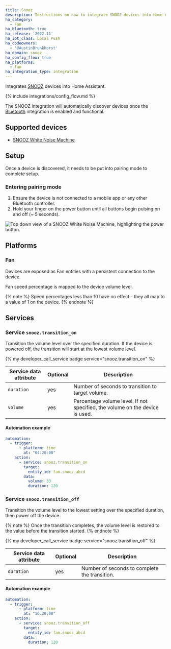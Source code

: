 ```yaml
---
title: Snooz
description: Instructions on how to integrate SNOOZ devices into Home Assistant.
ha_category:
  - Fan
ha_bluetooth: true
ha_release: '2022.11'
ha_iot_class: Local Push
ha_codeowners:
  - '@AustinBrunkhorst'
ha_domain: snooz
ha_config_flow: true
ha_platforms:
  - fan
ha_integration_type: integration
---
```


Integrates [SNOOZ](https://getsnooz.com/) devices into Home Assistant.

{% include integrations/config_flow.md %}

The SNOOZ integration will automatically discover devices once the [Bluetooth](/integrations/bluetooth) integration is enabled and functional.

## Supported devices

- [SNOOZ White Noise Machine](https://getsnooz.com/products/snooz-white-noise-machine)

## Setup

Once a device is discovered, it needs to be put into pairing mode to complete setup.

### Entering pairing mode

1. Ensure the device is not connected to a mobile app or any other Bluetooth controller.
2. Hold your finger on the power button until all buttons begin pulsing on and off (~ 5 seconds).

<p class='img'>
  <img src='/images/integrations/snooz/pairing_mode.jpg' alt='Top down view of a SNOOZ White Noise Machine, highlighting the power button.'>
</p>

## Platforms

### Fan

Devices are exposed as Fan entities with a persistent connection to the device.

Fan speed percentage is mapped to the device volume level.

{% note %}
Speed percentages less than 10 have no effect - they all map to a value of 1 on the device.
{% endnote %}

## Services

### Service `snooz.transition_on`

Transition the volume level over the specified duration. If the device is powered off, the transition will start at the lowest volume level.

{% my developer_call_service badge service="snooz.transition_on" %}

| Service data attribute | Optional | Description |
| ---------------------- | -------- | ----------- |
| `duration` | yes | Number of seconds to transition to target volume.
| `volume` | yes | Percentage volume level. If not specified, the volume on the device is used.

#### Automation example

```yaml
automation:
  - trigger:
      - platform: time
        at: "04:20:00"
    action:
      - service: snooz.transition_on
        target:
          entity_id: fan.snooz_abcd
        data:
          volume: 33
          duration: 120
```

### Service `snooz.transition_off`

Transition the volume level to the lowest setting over the specified duration, then power off the device.

{% note %}
Once the transition completes, the volume level is restored to the value before the transition started.
{% endnote %}

{% my developer_call_service badge service="snooz.transition_off" %}

| Service data attribute | Optional | Description |
| ---------------------- | -------- | ----------- |
| `duration` | yes | Number of seconds to complete the transition.

#### Automation example

```yaml
automation:
  - trigger:
      - platform: time
        at: "16:20:00"
    action:
      - service: snooz.transition_off
        target:
          entity_id: fan.snooz_abcd
        data:
          duration: 120
```
